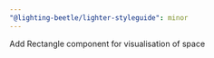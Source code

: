 ```yaml
---
"@lighting-beetle/lighter-styleguide": minor
---
```


Add Rectangle component for visualisation of space
